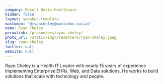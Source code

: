 ```yaml
---
company: Desert Oasis Healthcare
hidden: false
layout: speaker-template
mastodon: '@ryancheley@mastodon.social'
name: Ryan Cheley
permalink: /presenters/ryan-cheley/
photo_url: /static/img/presenters/ryan-cheley.jpeg
slug: ryan-cheley
twitter: null
website: null
---
```


Ryan Cheley is a Health IT Leader with nearly 15 years of experience implementing Enterprise EHRs, Web, and Data solutions. He works to build solutions that scale with technology and people.
